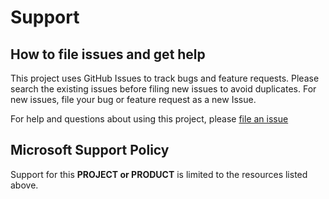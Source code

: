 
# Support

## How to file issues and get help  

This project uses GitHub Issues to track bugs and feature requests. Please search the existing 
issues before filing new issues to avoid duplicates.  For new issues, file your bug or 
feature request as a new Issue.

For help and questions about using this project, please [file an issue](https://github.com/microsoft/codespaces-teaching-template-js/issues/new)

## Microsoft Support Policy  

Support for this **PROJECT or PRODUCT** is limited to the resources listed above.
